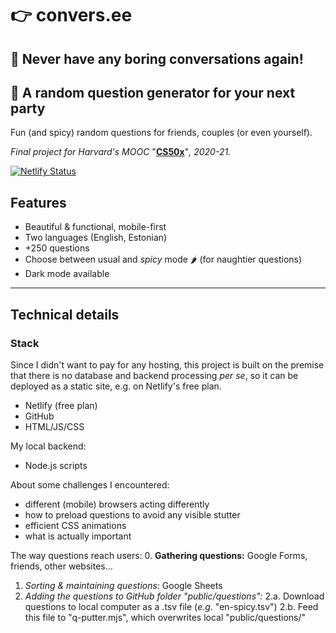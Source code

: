 # 👉 convers.ee
## 🎉 Never have any boring conversations again!
## 💬 A random question generator for your next party 

Fun (and spicy) random questions for friends, couples (or even yourself).

*Final project for Harvard's MOOC* "__[CS50x]__"*, 2020-21.*

[![Netlify Status](https://api.netlify.com/api/v1/badges/9c1ee742-e7f5-45a9-b093-d2defe49339c/deploy-status)](https://app.netlify.com/sites/conversee/deploys)

## Features
- Beautiful & functional, mobile-first
- Two languages (English, Estonian)
- +250 questions
- Choose between usual and *spicy* mode 🌶 (for naughtier questions)
- Dark mode available

---
## Technical details
### Stack
Since I didn't want to pay for any hosting, this project is built on the premise that there is no database and backend processing *per se*, so it can be deployed as a static site, e.g. on Netlify's free plan.

- Netlify (free plan)
- GitHub
- HTML/JS/CSS

My local backend: 
- Node.js scripts

About some challenges I encountered:
- different (mobile) browsers acting differently
- how to preload questions to avoid any visible stutter
- efficient CSS animations
- what is actually important

The way questions reach users:
0. **Gathering questions:** Google Forms, friends, other websites...
1. *Sorting & maintaining questions:* Google Sheets
2. *Adding the questions to GitHub folder "public/questions":*
2.a. Download questions to local computer as a .tsv file (*e.g.* "en-spicy.tsv")
2.b. Feed this file to "q-putter.mjs", which overwrites local "public/questions/"

[convers.ee]: <https://convers.ee>
[CS50x]: <https://cs50.harvard.edu/x/2021>